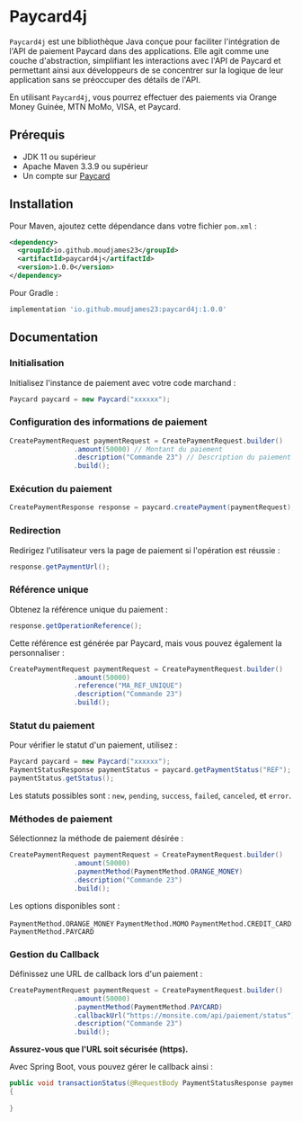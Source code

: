 # Paycard4j
`Paycard4j` est une bibliothèque Java conçue pour faciliter l'intégration de l'API de paiement Paycard dans des applications. Elle agit comme une couche d'abstraction, simplifiant les interactions avec l'API de Paycard et permettant ainsi aux développeurs de se concentrer sur la logique de leur application sans se préoccuper des détails de l'API.

En utilisant `Paycard4j`, vous pourrez effectuer des paiements via Orange Money Guinée, MTN MoMo, VISA, et Paycard.

## Prérequis
* JDK 11 ou supérieur
* Apache Maven 3.3.9 ou supérieur
* Un compte sur [Paycard](https://paycard.co/)

## Installation
Pour Maven, ajoutez cette dépendance dans votre fichier `pom.xml` :

```xml
<dependency>
  <groupId>io.github.moudjames23</groupId>
  <artifactId>paycard4j</artifactId>
  <version>1.0.0</version>
</dependency>
```

Pour Gradle :

```gradle
implementation 'io.github.moudjames23:paycard4j:1.0.0'
```

## Documentation

### Initialisation
Initialisez l'instance de paiement avec votre code marchand :

```java
Paycard paycard = new Paycard("xxxxxx");
```

### Configuration des informations de paiement

```java
CreatePaymentRequest paymentRequest = CreatePaymentRequest.builder()
                .amount(50000) // Montant du paiement
                .description("Commande 23") // Description du paiement
                .build();
```

### Exécution du paiement

```java
CreatePaymentResponse response = paycard.createPayment(paymentRequest);
```

### Redirection
Redirigez l'utilisateur vers la page de paiement si l'opération est réussie :

```java
response.getPaymentUrl();
```
### Référence unique
Obtenez la référence unique du paiement :

```java
response.getOperationReference();
```

Cette référence est générée par Paycard, mais vous pouvez également la personnaliser :

```java
CreatePaymentRequest paymentRequest = CreatePaymentRequest.builder()
                .amount(50000) 
                .reference("MA_REF_UNIQUE")
                .description("Commande 23")
                .build();
```

### Statut du paiement
Pour vérifier le statut d'un paiement, utilisez :

```java
Paycard paycard = new Paycard("xxxxxx");
PaymentStatusResponse paymentStatus = paycard.getPaymentStatus("REF");
paymentStatus.getStatus();
```

Les statuts possibles sont : `new`, `pending`, `success`, `failed`, `canceled`, et `error`.

### Méthodes de paiement
Sélectionnez la méthode de paiement désirée :

```java
CreatePaymentRequest paymentRequest = CreatePaymentRequest.builder()
                .amount(50000)
                .paymentMethod(PaymentMethod.ORANGE_MONEY)
                .description("Commande 23")
                .build();
```

Les options disponibles sont :

`PaymentMethod.ORANGE_MONEY` 
`PaymentMethod.MOMO`
`PaymentMethod.CREDIT_CARD`
`PaymentMethod.PAYCARD`

### Gestion du Callback
Définissez une URL de callback lors d'un paiement :

```java
CreatePaymentRequest paymentRequest = CreatePaymentRequest.builder()
                .amount(50000)
                .paymentMethod(PaymentMethod.PAYCARD)
                .callbackUrl("https://monsite.com/api/paiement/status")
                .description("Commande 23")
                .build();
```
**Assurez-vous que l'URL soit sécurisée (https).**

Avec Spring Boot, vous pouvez gérer le callback ainsi :

```java
public void transactionStatus(@RequestBody PaymentStatusResponse paymentStatusResponse)
{
        
}
```
